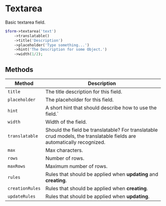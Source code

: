 # Textarea

Basic textarea field.

```php
$form->textarea('text')
    ->translatable()
    ->title('Description')
    ->placeholder('Type something...')
    ->hint('The Description for some Object.')
    ->width(1/2);
```

## Methods

| Method          | Description                                                                                                           |
| --------------- | --------------------------------------------------------------------------------------------------------------------- |
| `title`         | The title description for this field.                                                                                 |
| `placeholder`   | The placeholder for this field.                                                                                       |
| `hint`          | A short hint that should describe how to use the field.`                                                              |
| `width`         | Width of the field.                                                                                                   |
| `translatable`  | Should the field be translatable? For translatable crud models, the translatable fields are automatically recognized. |
| `max`           | Max characters.                                                                                                       |
| `rows`          | Number of rows.                                                                                                       |
| `maxRows`       | Maximum number of rows.                                                                                               |
| `rules`         | Rules that should be applied when **updating** and **creating**.                                                      |
| `creationRules` | Rules that should be applied when **creating**.                                                                       |
| `updateRules`   | Rules that should be applied when **updating**.                                                                       |
